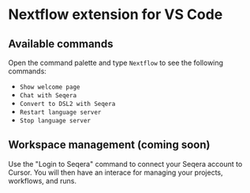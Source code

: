 # Nextflow extension for VS Code

## Available commands

Open the command palette and type `Nextflow` to see the following commands:

- `Show welcome page`
- `Chat with Seqera`
- `Convert to DSL2 with Seqera`
- `Restart language server`
- `Stop language server`

## Workspace management (coming soon)

Use the "Login to Seqera" command to connect your Seqera account to Cursor.
You will then have an interace for managing your projects, workflows, and runs.
